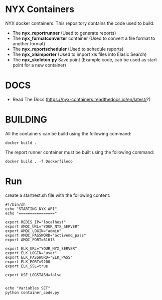 # NYX Containers
NYX docker containers. This repository contains the code used to build:

* The **nyx_reportrunner** (Used to generate reports)
* The **nyx_formatconverter** container (Used to convert a file format to another format)
* The **nyx_reportscheduler** (Used to schedule reports)
* The **nyx_xlsimporter** (Used to import xls files into Elasic Search)
* The **nyx_skeleton.py** Save point (Example code, cab be used as start point for a new container)

# DOCS
* Read The Docs (https://nyx-containers.readthedocs.io/en/latest/?)

# BUILDING

All the containers can be build using the following command:

```
docker build .
```

The report runner container must be built using the following command:

```
docker build . -f Dockerfileoo
```

# Run

create a startrest.sh file with the following content:

```
#!/bin/sh
echo "STARTING NYX API"
echo "================"

export REDIS_IP="localhost"
export AMQC_URL="YOUR_NYX_SERVER"
export AMQC_LOGIN="admin"
export AMQC_PASSWORD="activemq_pass"
export AMQC_PORT=61613

export ELK_URL="YOUR_NYX_SERVER"
export ELK_LOGIN="user"
export ELK_PASSWORD="ELK_PASS"
export ELK_PORT=9200
export ELK_SSL=true

export USE_LOGSTASH=false


echo "Variables SET"
python container_code.py 
```
